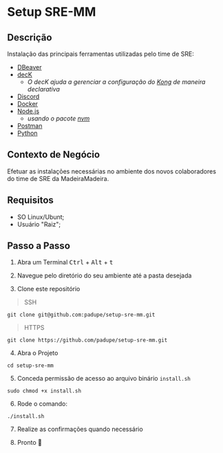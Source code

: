 # Setup SRE-MM

## Descrição
Instalação das principais ferramentas utilizadas pelo time de SRE:
- [DBeaver](https://dbeaver.io/)
- [decK](https://docs.konghq.com/deck/)
    - *O decK ajuda a gerenciar a configuração do [Kong](https://konghq.com/) de maneira declarativa*
- [Discord](https://discord.com/)
- [Docker](https://www.docker.com/)
- [Node.js](https://nodejs.org/en/)
    - *usando o pacote [nvm](https://github.com/nvm-sh/nvm)*
- [Postman](https://www.postman.com/)
- [Python](https://www.python.org/)

## Contexto de Negócio
Efetuar as instalações necessárias no ambiente dos novos colaboradores do time de SRE da MadeiraMadeira.

## Requisitos
- SO Linux/Ubunt;
- Usuário "Raiz";

## Passo a Passo
1. Abra um Terminal
<kbd>Ctrl</kbd> + <kbd>Alt</kbd> + <kbd>t</kbd>

2. Navegue pelo diretório do seu ambiente até a pasta desejada

3. Clone este repositório

> SSH
```
git clone git@github.com:padupe/setup-sre-mm.git
```

> HTTPS
```
git clone https://github.com/padupe/setup-sre-mm.git
```

4. Abra o Projeto
```
cd setup-sre-mm
```

5. Conceda permissão de acesso ao arquivo binário `install.sh`
```
sudo chmod +x install.sh 
```

6. Rode o comando:
```
./install.sh
```

7. Realize as confirmações quando necessário

8. Pronto :partying_face: